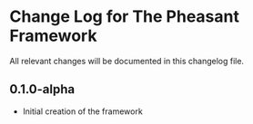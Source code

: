 # Change Log for The Pheasant Framework
All relevant changes will be documented in this changelog file.

## 0.1.0-alpha
- Initial creation of the framework